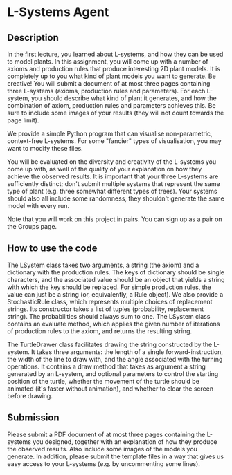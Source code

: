 # L-Systems Agent

## Description

In the first lecture, you learned about L-systems, and how they can be used to model plants. In this assignment, you will come up with a number of axioms and production rules that produce interesting 2D plant models. It is completely up to you what kind of plant models you want to generate. Be creative! You will submit a document of at most three pages containing three L-systems (axioms, production rules and parameters). For each L-system, you should describe what kind of plant it generates, and how the combination of axiom, production rules and parameters achieves this. Be sure to include some images of your results (they will not count towards the page limit).

We provide a simple Python program that can visualise non-parametric, context-free L-systems. For some "fancier" types of visualisation, you may want to modify these files.

You will be evaluated on the diversity and creativity of the L-systems you come up with, as well of the quality of your explanation on how they achieve the observed results. It is important that your three L-systems are sufficiently distinct; don't submit multiple systems that represent the same type of plant (e.g. three somewhat different types of trees). Your systems should also all include some randomness, they shouldn't generate the same model with every run.

Note that you will work on this project in pairs. You can sign up as a pair on the Groups page.



## How to use the code

The LSystem class takes two arguments, a string (the axiom) and a dictionary with the production rules. The keys of dictionary should be single characters, and the associated value should be an object that yields a string with which the key should be replaced. For simple production rules, the value can just be a string (or, equivalently, a Rule object). We also provide a StochasticRule class, which represents multiple choices of replacement strings. Its constructor takes a list of tuples (probability, replacement string). The probabilities should always sum to one. The LSystem class contains an evaluate method, which applies the given number of iterations of production rules to the axiom, and returns the resulting string.

The TurtleDrawer class facilitates drawing the string constructed by the L-system. It takes three arguments: the length of a single forward-instruction, the width of the line to draw with, and the angle associated with the turning operations. It contains a draw method that takes as argument a string generated by an L-system, and optional parameters to control the starting position of the turtle, whether the movement of the turtle should be animated (it's faster without animation), and whether to clear the screen before drawing.



## Submission

Please submit a PDF document of at most three pages containing the L-systems you designed, together with an explanation of how they produce the observed results. Also include some images of the models you generate. In addition, please submit the template files in a way that gives us easy access to your L-systems (e.g. by uncommenting some lines).

